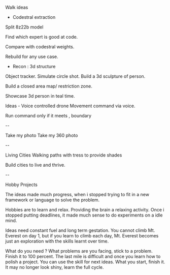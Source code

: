 Walk ideas 

- Codestral extraction

Split 8z22b model 

Find which expert is good at code.

Compare with codestral weights. 

Rebuild for any use case.

- Recon : 3d structure

Object tracker.
Simulate circle shot. Build a 3d sculpture of person. 

Build a closed area map/ restriction zone. 

Showcase 3d person in teal time. 


Ideas - 
Voice controlled drone 
Movement command via voice.

Run command only if it meets , boundary

-- 

Take my photo
Take my 360 photo


-- 

Living Cities
Walking paths with tress to provide shades

Build cities to live and thrive.

--

Hobby Projects

The ideas made much progress, when i stopped trying to fit in a new framework or language to solve the problem. 

Hobbies are to learn and relax. Providing the brain a relaxing activity. Once i stopped putting deadlines,  it made much sense to do experiments on a idle mind. 

Ideas need constant fuel and long term gestation. You cannot climb Mt. Everest on day 1, but if you learn to climb each day, Mt. Everest becomes just an exploration with the skills learnt over time.  

What do you need ? What problems are you facing,  stick to a problem.  Finish it to 100 percent.  The last mile is difficult and once you learn how to polish a project. You can use the skill for next ideas. 
What you start, finish it. It may no longer look shiny, learn the full cycle. 